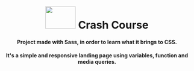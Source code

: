 <h1 align="center"><img src="https://upload.wikimedia.org/wikipedia/commons/thumb/9/96/Sass_Logo_Color.svg/1280px-Sass_Logo_Color.svg.png" width="80" height="60"/>  Crash Course</h1>

<h4 align="center">Project made with Sass, in order to learn what it brings to CSS.</h4>
<h4 align="center">It's a simple and responsive landing page using variables, function and media queries.</h4>

